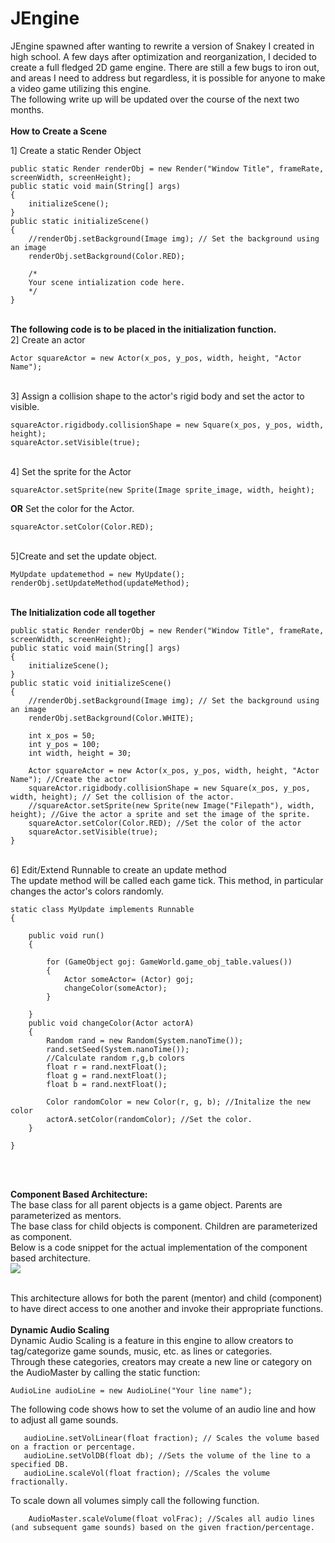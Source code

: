 

# JEngine
JEngine spawned after wanting to rewrite a version of Snakey I created in high school. A few days after optimization and reorganization, I decided to create a full fledged 2D game engine. There are still a few bugs to iron out, and areas I need to address but regardless, it is possible for anyone to make a video game utilizing this engine.
<br>
The following write up will be updated over the course of the next two months.
<br><br>
**How to Create a Scene**<br>

1] Create a static Render Object <br>

    public static Render renderObj = new Render("Window Title", frameRate, screenWidth, screenHeight);
    public static void main(String[] args)
    {
	    initializeScene();
    }
    public static initializeScene()
    {
	    //renderObj.setBackground(Image img); // Set the background using an image
	    renderObj.setBackground(Color.RED);
	    
	    /*
	    Your scene intialization code here.
	    */
    }
    
   <br>**The following code is to be placed in the initialization function.**<br>
2] Create an actor<br>

    Actor squareActor = new Actor(x_pos, y_pos, width, height, "Actor Name");

<br>3] Assign a collision shape to the actor's rigid body and set the actor to visible.<br>

    squareActor.rigidbody.collisionShape = new Square(x_pos, y_pos, width, height);
    squareActor.setVisible(true);
<br>4] Set the sprite for the Actor

    squareActor.setSprite(new Sprite(Image sprite_image, width, height);
**OR**
Set the color for the Actor.

    squareActor.setColor(Color.RED);
<br>5]Create and set the update object.<br>

    MyUpdate updatemethod = new MyUpdate();
    renderObj.setUpdateMethod(updateMethod);
<br>**The Initialization code all together**<br>

    public static Render renderObj = new Render("Window Title", frameRate, screenWidth, screenHeight);
    public static void main(String[] args)
    {
	    initializeScene();
    }
    public static void initializeScene()
    {
	    //renderObj.setBackground(Image img); // Set the background using an image
	    renderObj.setBackground(Color.WHITE);
	    
	    int x_pos = 50;
	    int y_pos = 100;
	    int width, height = 30;
	    
	    Actor squareActor = new Actor(x_pos, y_pos, width, height, "Actor Name"); //Create the actor
	    squareActor.rigidbody.collisionShape = new Square(x_pos, y_pos, width, height); // Set the collision of the actor.
	    //squareActor.setSprite(new Sprite(new Image("Filepath"), width, height); //Give the actor a sprite and set the image of the sprite.
	    squareActor.setColor(Color.RED); //Set the color of the actor
	    squareActor.setVisible(true);
    }

<br>
6] Edit/Extend Runnable to create an update method<br>
The update method will be called each game tick. This method, in particular changes the actor's colors randomly.

    static class MyUpdate implements Runnable 	
	{
		
		public void run()
		{ 
			
			for (GameObject goj: GameWorld.game_obj_table.values())
			{
				Actor someActor= (Actor) goj;
				changeColor(someActor);
			}
		
		}
		public void changeColor(Actor actorA)
		{
			Random rand = new Random(System.nanoTime());
			rand.setSeed(System.nanoTime());
			//Calculate random r,g,b colors
			float r = rand.nextFloat();
			float g = rand.nextFloat();
			float b = rand.nextFloat();
			
			Color randomColor = new Color(r, g, b); //Initalize the new color
			actorA.setColor(randomColor); //Set the color.
		}
		
	}

<br>
<br>

**Component Based Architecture:**<br>
The base class for all parent objects is a game object. Parents are parameterized as mentors. <br>
The base class for child objects is component. Children are parameterized as component.<br>
Below is a code snippet for the actual implementation of the component based architecture.<br>
![](https://i.imgur.com/0u7bTDk.png)

<br>This architecture allows for both the parent (mentor) and child (component) to have direct access to one another and invoke their appropriate functions. <br><br>
**Dynamic Audio Scaling**<br>
Dynamic Audio Scaling is a feature in this engine to allow creators to tag/categorize game sounds, music, etc. as lines or categories. <br>
Through these categories, creators may create a new line or category on the AudioMaster by calling the static function:

    AudioLine audioLine = new AudioLine("Your line name");

The following code shows how to set the volume of an audio line and how to adjust all game sounds.

	   audioLine.setVolLinear(float fraction); // Scales the volume based on a fraction or percentage.
	   audioLine.setVolDB(float db); //Sets the volume of the line to a specified DB.
	   audioLine.scaleVol(float fraction); //Scales the volume fractionally. 

To scale down all volumes simply call the following function.

	    AudioMaster.scaleVolume(float volFrac); //Scales all audio lines (and subsequent game sounds) based on the given fraction/percentage.


